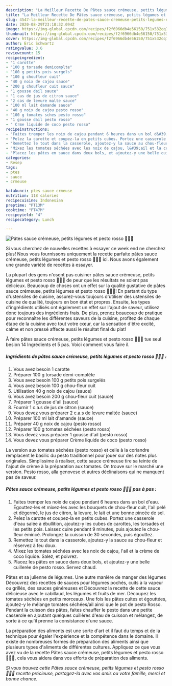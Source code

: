 ```yaml
---
description: "La Meilleur Recette De Pâtes sauce crémeuse, petits légumes et pesto rosso 🍅🥣🌱"
title: "La Meilleur Recette De Pâtes sauce crémeuse, petits légumes et pesto rosso 🍅🥣🌱"
slug: 4547-la-meilleur-recette-de-pates-sauce-cremeuse-petits-legumes-et-pesto-rosso
date: 2020-08-29T23:18:32.094Z
image: https://img-global.cpcdn.com/recipes/f2f6966db4e56150/751x532cq70/pates-sauce-cremeuse-petits-legumes-et-pesto-rosso-🍅🥣🌱-photo-principale-de-la-recette.jpg
thumbnail: https://img-global.cpcdn.com/recipes/f2f6966db4e56150/751x532cq70/pates-sauce-cremeuse-petits-legumes-et-pesto-rosso-🍅🥣🌱-photo-principale-de-la-recette.jpg
cover: https://img-global.cpcdn.com/recipes/f2f6966db4e56150/751x532cq70/pates-sauce-cremeuse-petits-legumes-et-pesto-rosso-🍅🥣🌱-photo-principale-de-la-recette.jpg
author: Eric Schwartz
ratingvalue: 3.6
reviewcount: 15
recipeingredient:
- "1 carotte"
- "100 g torsade demicomplte"
- "100 g petits pois surgels"
- "100 g choufleur cuit"
- "40 g noix de cajou sauce"
- "200 g choufleur cuit sauce"
- "1 gousse dail sauce"
- "1 cas de jus de citron sauce"
- "2 cas de levure malte sauce"
- "100 ml lait damande sauce"
- "40 g noix de cajou pesto rosso"
- "100 g tomates sches pesto rosso"
- "1 gousse dail pesto rosso"
- " Crme liquide de coco pesto rosso"
recipeinstructions:
- "Faites tremper les noix de cajou pendant 6 heures dans un bol d&#39;eau. Égouttez-les et mixez-les avec les bouquets de chou-fleur cuit, l&#39;ail pelé et dégermé, le jus de citron, la levure, le lait et une bonne pincée de sel."
- "Pelez la carotte et coupez-la en petits cubes. Portez une casserole d&#39;eau salée à ébullition, ajoutez-y les cubes de carottes, les torsades et les petits pois. Laissez cuire pendant 9 minutes, puis ajoutez le chou-fleur émincé. Prolongez la cuisson de 30 secondes, puis égouttez."
- "Remettez le tout dans la casserole, ajoutez-y la sauce au chou-fleur et réservez à feu doux."
- "Mixez les tomates séchées avec les noix de cajou, l&#39;ail et la crème de coco liquide. Salez, et poivrez."
- "Placez les pâtes en sauce dans deux bols, et ajoutez-y une belle cuillerée de pesto rosso. Servez chaud."
categories:
- Resep
tags:
- ptes
- sauce
- crmeuse

katakunci: ptes sauce crmeuse 
nutrition: 118 calories
recipecuisine: Indonesian
preptime: "PT13M"
cooktime: "PT47M"
recipeyield: "4"
recipecategory: Lunch

---
```



![Pâtes sauce crémeuse, petits légumes et pesto rosso 🍅🥣🌱](https://img-global.cpcdn.com/recipes/f2f6966db4e56150/751x532cq70/pates-sauce-cremeuse-petits-legumes-et-pesto-rosso-🍅🥣🌱-photo-principale-de-la-recette.jpg)

Si vous cherchez de nouvelles recettes à essayer ce week end ne cherchez plus! Nous vous fournissons uniquement la recette parfaite pâtes sauce crémeuse, petits légumes et pesto rosso 🍅🥣🌱 ici. Nous avons également une grande variété de recettes à essayer.

La plupart des gens n'osent pas cuisiner pâtes sauce crémeuse, petits légumes et pesto rosso 🍅🥣🌱 de peur que les résultats ne soient pas délicieux. Beaucoup de choses ont un effet sur la qualité gustative de pâtes sauce crémeuse, petits légumes et pesto rosso 🍅🥣🌱! En partant du type d'ustensiles de cuisine, assurez-vous toujours d'utiliser des ustensiles de cuisine de qualité, toujours en bon état et propres. Ensuite, les types d'ingrédients utilisés ont également un effet sur l'ajout de saveur, utilisez donc toujours des ingrédients frais. De plus, prenez beaucoup de pratique pour reconnaître les différentes saveurs de la cuisine, profitez de chaque étape de la cuisine avec tout votre cœur, car la sensation d'être excité, calme et non pressé affecte aussi le résultat final du plat!

<!--inarticleads1-->

À faire pâtes sauce crémeuse, petits légumes et pesto rosso 🍅🥣🌱 tue seul besion 14 Ingrédients et 5 pas. Voici comment vous faire il.

##### Ingrédients de pâtes sauce crémeuse, petits légumes et pesto rosso 🍅🥣🌱 :

1. Vous avez besoin 1 carotte
1. Préparer 100 g torsade demi-complète
1. Vous avez besoin 100 g petits pois surgelés
1. Vous avez besoin 100 g chou-fleur cuit
1. Utilisation 40 g noix de cajou (sauce)
1. Vous avez besoin 200 g chou-fleur cuit (sauce)
1. Préparer 1 gousse d&#39;ail (sauce)
1. Fournir 1 c.a.s de jus de citron (sauce)
1. Vous devez vous préparer 2 c.a.s de levure maltée (sauce)
1. Préparer 100 ml lait d&#39;amande (sauce)
1. Préparer 40 g noix de cajou (pesto rosso)
1. Préparer 100 g tomates séchées (pesto rosso)
1. Vous devez vous préparer 1 gousse d&#39;ail (pesto rosso)
1. Vous devez vous préparer  Crème liquide de coco (pesto rosso)


La version aux tomates séchées (pesto rosso) et celle à la coriandre remplacent le basilic du pesto traditionnel pour jouer sur des notes plus originales. Simplissime à réaliser, cette sauce crémeuse tire sa teinte de l&#39;ajout de crème à la préparation aux tomates. On trouve sur le marché une version. Pesto rosso, alla genovese et autres déclinaisons qui ne manquent pas de saveur. 

<!--inarticleads2-->

##### Pâtes sauce crémeuse, petits légumes et pesto rosso 🍅🥣🌱 pas à pas :

1. Faites tremper les noix de cajou pendant 6 heures dans un bol d&#39;eau. Égouttez-les et mixez-les avec les bouquets de chou-fleur cuit, l&#39;ail pelé et dégermé, le jus de citron, la levure, le lait et une bonne pincée de sel.
1. Pelez la carotte et coupez-la en petits cubes. Portez une casserole d&#39;eau salée à ébullition, ajoutez-y les cubes de carottes, les torsades et les petits pois. Laissez cuire pendant 9 minutes, puis ajoutez le chou-fleur émincé. Prolongez la cuisson de 30 secondes, puis égouttez.
1. Remettez le tout dans la casserole, ajoutez-y la sauce au chou-fleur et réservez à feu doux.
1. Mixez les tomates séchées avec les noix de cajou, l&#39;ail et la crème de coco liquide. Salez, et poivrez.
1. Placez les pâtes en sauce dans deux bols, et ajoutez-y une belle cuillerée de pesto rosso. Servez chaud.


Pâtes et sa julienne de légumes. Une autre manière de manger des légumes  Découvrez des recettes de sauces pour légumes pochés, cuits à la vapeur ou grillés, des sauces généreuses et Découvrez la recette de cette sauce délicieuse avec le cabillaud, les légumes et fruits de mer. Découpez les tomates séchées en petits morceaux. Une fois les pâtes cuites et égouttées, ajoutez-y le mélange tomates séchées/ail ainsi que le pot de pesto Rosso. Pendant la cuisson des pâtes, faites chauffer le pesto dans une petite casserole en ajoutant quelques cuillères d&#39;eau de cuisson et mélangez, de sorte à ce qu&#39;il prenne la consistance d&#39;une sauce. 

<!--inarticleads1-->

<p>
La préparation des aliments est une sorte d'art et il faut du temps et de la technique pour égaler l'expérience et la compétence dans le domaine. Il existe de nombreuses formes de préparation des aliments ainsi que plusieurs types d'aliments de différentes cultures. Appliquez ce que vous avez vu de la recette Pâtes sauce crémeuse, petits légumes et pesto rosso 🍅🥣🌱, cela vous aidera dans vos efforts de préparation des aliments.
</p>

<p>
<i>Si vous trouvez cette Pâtes sauce crémeuse, petits légumes et pesto rosso 🍅🥣🌱 recette précieuse, partagez-la avec vos amis ou votre famille, merci et bonne chance.</i>
</p>
